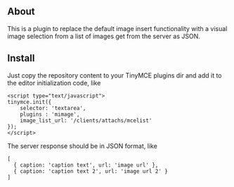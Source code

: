 About
-----
This is a plugin to replace the default image insert functionality with a visual image selection from a list of images get from the server as JSON.


Install
-------
Just copy the repository content to your TinyMCE plugins dir and add it to the editor initialization code, like

    <script type="text/javascript">
    tinymce.init({
        selector: 'textarea',
        plugins : 'mimage',
        image_list_url: '/clients/attachs/mcelist'
    });
    </script>

The server response should be in JSON format, like

    [ 
      { caption: 'caption text', url: 'image url' },
      { caption: 'caption text 2', url: 'image url 2' } 
    ]